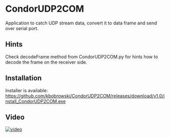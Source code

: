 # CondorUDP2COM

Application to catch UDP stream data, convert it to data frame and send over serial port.

## Hints

Check decodeFrame method from CondorUDP2COM.py for hints how to decode the frame on the receiver side.

## Installation

Installer is available: https://github.com/kbobrowski/CondorUDP2COM/releases/download/v1.0/install_CondorUDP2COM.exe

## Video

[![video](https://img.youtube.com/vi/KtItH9Yoj_A/0.jpg)](https://www.youtube.com/watch?v=KtItH9Yoj_A)
